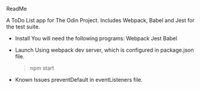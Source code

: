 ReadMe

A ToDo List app for The Odin Project. Includes Webpack, Babel and Jest for the test suite. 

* Install
    You will need the following programs:
        Webpack
        Jest
        Babel

* Launch
    Using webpack dev server, which is configured in package.json file.
    >npm start

* Known Issues
    preventDefault in eventListeners file.  